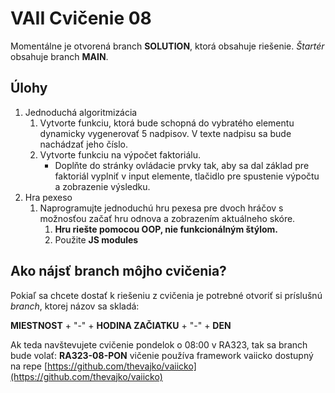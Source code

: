 # VAII Cvičenie 08

Momentálne je otvorená branch __SOLUTION__, ktorá obsahuje riešenie. _Štartér_ obsahuje branch  __MAIN__.

## Úlohy

1. Jednoduchá algoritmizácia
   1. Vytvorte funkciu, ktorá bude schopná do vybratého elementu dynamicky vygenerovať 5 nadpisov. V texte nadpisu sa bude nachádzať jeho číslo.
   2. Vytvorte funkciu na výpočet faktoriálu. 
      * Doplňte do stránky ovládacie prvky tak, aby sa dal základ pre faktoriál vyplniť v input elemente, tlačidlo pre spustenie výpočtu a zobrazenie výsledku.
2. Hra pexeso
   1. Naprogramujte jednoduchú hru pexesa pre dvoch hráčov s možnosťou začať hru odnova a zobrazením aktuálneho skóre.
      1. __Hru riešte pomocou OOP, nie funkcionálným štýlom.__ 
      2. Použite __JS modules__

## Ako nájsť branch môjho cvičenia?
Pokiaľ sa chcete dostať k riešeniu z cvičenia je potrebné otvoriť si príslušnú _branch_, ktorej názov sa skladá:

__MIESTNOST__ + "-" + __HODINA ZAČIATKU__ + "-" + __DEN__

Ak teda navštevujete cvičenie pondelok o 08:00 v RA323, tak sa branch bude volať: __RA323-08-PON__
vičenie používa framework vaiicko dostupný na repe [https://github.com/thevajko/vaiicko](https://github.com/thevajko/vaiicko)